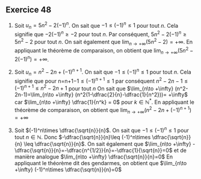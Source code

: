 ## Exercice 48

1. Soit $u_n = 5n^2 - 2(-1)^n$. On sait que $-1 \leq (-1)^n \leq 1$ pour tout $n$. Cela signifie que $-2(-1)^n \geq -2$ pour tout $n$.
Par conséquent, $5n^2 - 2(-1)^n \geq 5n^2 - 2$ pour tout $n$.
On sait également que $\lim_{n\to +\infty} (5n^2 - 2) = +\infty$. En appliquant le théorème de comparaison, on obtient que $\lim_{n\to +\infty} (5n^2 - 2(-1)^n) = +\infty$.

2. Soit $u_n=n^2-2n+(-1)^{n+1}$. On sait que $-1 \leq (-1)^{n} \leq 1$ pour tout $n$. Cela signifie que pour n=n+1$-1 \leq (-1)^{n+1} \leq 1$ par conséquent $n^2-2n-1 \leq (-1)^{n+1}\leq n^2-2n+1$ pour tout $n$
On sait que $\lim_{n\to +\infty} (n^2-2n-1)=\lim_{n\to +\infty} (n^2(1-\dfrac{2}{n}-\dfrac{1}{n^2}))= +\infty$ car $\lim_{n\to +\infty} \dfrac{1}{n^k} = 0$ pour $k \in \mathbb{N}^*$.
En appliquant le théorème de comparaison, on obtient que $\lim_{n\to +\infty} (n^2-2n+(-1)^{n+1})=+\infty$

3. Soit $(-1)^n\times \dfrac{\sqrt{n}}{n}$. On sait que $-1 \leq (-1)^n \leq 1$ pour tout $n\in \mathbb{N}$. Donc $-\dfrac{\sqrt{n}}{n}\leq (-1)^n\times \dfrac{\sqrt{n}}{n} \leq \dfrac{\sqrt{n}}{n}$.
On sait également que $\lim_{n\to +\infty} -\dfrac{\sqrt{n}}{n}=-\dfrac{n^{1/2}}{n}=-\dfrac{1}{\sqrt{n}}=0$
et de manière analogue $\lim_{n\to +\infty} \dfrac{\sqrt{n}}{n}=0$
En appliquant le théorème dit des gendarmes, on obtient que $\lim_{n\to +\infty} (-1)^n\times \dfrac{\sqrt{n}}{n}=0$
